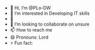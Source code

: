 - 👋 Hi, I’m @PLo-DW
- 👀 I’m interested in Developing IT skills
- 🌱 
- 💞️ I’m looking to collaborate on unsure
- 📫 How to reach me 
- 😄 Pronouns: Lord
- ⚡ Fun fact: 

<!---
Phalo20/Phalo20 is a ✨ special ✨ repository because its `README.md` (this file) appears on your GitHub profile.
You can click the Preview link to take a look at your changes.
--->
